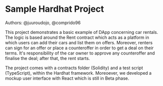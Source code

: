 # Sample Hardhat Project

Authors: @juuroudojo, @comprido96

This project demonstrates a basic example of DApp concerning car rentals.
The logic is based around the Rent contract which acts as a platform in which users can add their cars and list them on offers. Moreover, renters can 
sign for an offer or place a counteroffer in order to get a deal on their terms. 
It's responsibility of the car owner to approve any counteroffer and finalise the deal; after that, the rent starts.

The project comes with a contracts folder (Solidity) and a test script (TypeScript), within the Hardhat framework. 
Moreoever, we developed a mockup user interface with React which is still in Beta phase.

